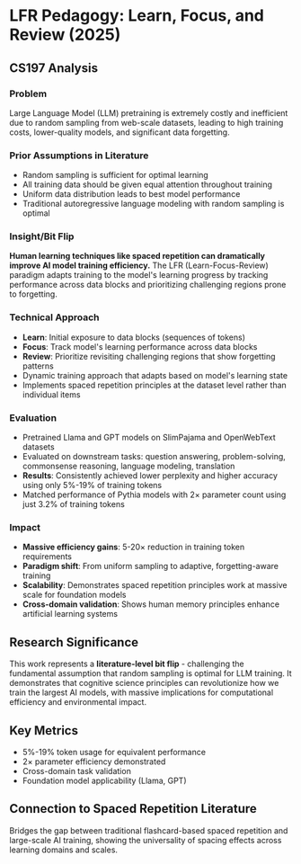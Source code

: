 # LFR Pedagogy: Learn, Focus, and Review (2025)

## CS197 Analysis

### Problem
Large Language Model (LLM) pretraining is extremely costly and inefficient due to random sampling from web-scale datasets, leading to high training costs, lower-quality models, and significant data forgetting.

### Prior Assumptions in Literature
- Random sampling is sufficient for optimal learning
- All training data should be given equal attention throughout training  
- Uniform data distribution leads to best model performance
- Traditional autoregressive language modeling with random sampling is optimal

### Insight/Bit Flip
**Human learning techniques like spaced repetition can dramatically improve AI model training efficiency.** The LFR (Learn-Focus-Review) paradigm adapts training to the model's learning progress by tracking performance across data blocks and prioritizing challenging regions prone to forgetting.

### Technical Approach
- **Learn**: Initial exposure to data blocks (sequences of tokens)
- **Focus**: Track model's learning performance across data blocks
- **Review**: Prioritize revisiting challenging regions that show forgetting patterns
- Dynamic training approach that adapts based on model's learning state
- Implements spaced repetition principles at the dataset level rather than individual items

### Evaluation
- Pretrained Llama and GPT models on SlimPajama and OpenWebText datasets
- Evaluated on downstream tasks: question answering, problem-solving, commonsense reasoning, language modeling, translation
- **Results**: Consistently achieved lower perplexity and higher accuracy using only 5%-19% of training tokens
- Matched performance of Pythia models with 2× parameter count using just 3.2% of training tokens

### Impact
- **Massive efficiency gains**: 5-20× reduction in training token requirements
- **Paradigm shift**: From uniform sampling to adaptive, forgetting-aware training
- **Scalability**: Demonstrates spaced repetition principles work at massive scale for foundation models
- **Cross-domain validation**: Shows human memory principles enhance artificial learning systems

## Research Significance
This work represents a **literature-level bit flip** - challenging the fundamental assumption that random sampling is optimal for LLM training. It demonstrates that cognitive science principles can revolutionize how we train the largest AI models, with massive implications for computational efficiency and environmental impact.

## Key Metrics
- 5%-19% token usage for equivalent performance
- 2× parameter efficiency demonstrated
- Cross-domain task validation
- Foundation model applicability (Llama, GPT)

## Connection to Spaced Repetition Literature  
Bridges the gap between traditional flashcard-based spaced repetition and large-scale AI training, showing the universality of spacing effects across learning domains and scales.